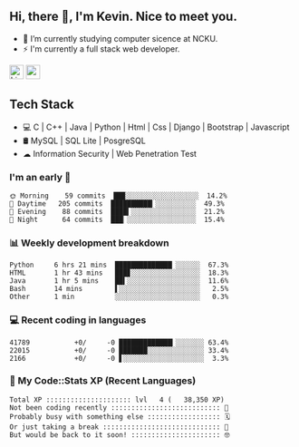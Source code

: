 ## Hi, there 👋, I'm Kevin. Nice to meet you.

- 🌱 I’m currently studying computer sicence at NCKU.
- ⚡ I'm currently a full stack web developer.

<a href="https://www.linkedin.com/in/kevin12686/"><img alt="LinkedIn" src="https://img.shields.io/badge/linkedin%20-%230077B5.svg?&style=for-the-badge&logo=linkedin&logoColor=white" height=25></a>
<a href="https://www.instagram.com/kevin12686/"><img src="https://img.shields.io/badge/instagram-3f729b?&style=for-the-badge&logo=instagram&logoColor=white" height=25></a>

## Tech Stack

* 💻 C | C++ | Java | Python | Html | Css | Django | Bootstrap | Javascript
* 🛢️ MySQL | SQL Lite | PosgreSQL
* ☁ Information Security | Web Penetration Test

### I'm an early 🐤

<!-- early_bird start -->

```text
🌞 Morning    59 commits  ██▉░░░░░░░░░░░░░░░░░░  14.2%
🌆 Daytime   205 commits  ██████████▎░░░░░░░░░░  49.3%
🌃 Evening    88 commits  ████▍░░░░░░░░░░░░░░░░  21.2%
🌙 Night      64 commits  ███▏░░░░░░░░░░░░░░░░░  15.4%
```

<!-- early_bird end -->

### 📊 Weekly development breakdown

<!-- code_time start -->

```text
Python     6 hrs 21 mins  ██████████████▏░░░░░░  67.3%
HTML       1 hr 43 mins   ███▊░░░░░░░░░░░░░░░░░  18.3%
Java       1 hr 5 mins    ██▍░░░░░░░░░░░░░░░░░░  11.6%
Bash       14 mins        ▌░░░░░░░░░░░░░░░░░░░░   2.5%
Other      1 min          ░░░░░░░░░░░░░░░░░░░░░   0.3%
```

<!-- code_time end -->

### 💻 Recent coding in languages

<!-- code_diff start -->

```text
41789           +0/     -0 █████████████▎░░░░░░░ 63.4%
22015           +0/     -0 ███████░░░░░░░░░░░░░░ 33.4%
2166            +0/     -0 ▋░░░░░░░░░░░░░░░░░░░░  3.3%
```

<!-- code_diff end -->

### 🧰 My Code::Stats XP (Recent Languages)

<!-- codestats start -->

```text
Total XP ::::::::::::::::::::: lvl   4 (   38,350 XP) 
Not been coding recently ::::::::::::::::::::::::::: 🙈
Probably busy with something else :::::::::::::::::: 🗓
Or just taking a break ::::::::::::::::::::::::::::: 🌴
But would be back to it soon! :::::::::::::::::::::: 🤓
```

<!-- codestats end -->
